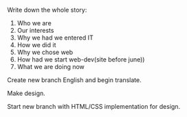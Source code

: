 ﻿Write down the whole story:
1. Who we are
2. Our interests
3. Why we had we entered IT
4. How we did it
5. Why we chose web
6. How had we start web-dev(site before june))
7. What we are doing now

Create new branch English and begin translate.

Make design.

Start new branch with HTML/CSS implementation for design.